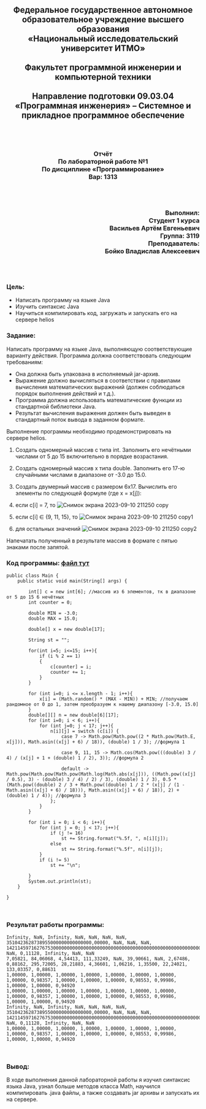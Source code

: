 ## <p align="center">Федеральное государственное автономное образовательное учреждение высшего образования<br />«Национальный исследовательский университет ИТМО»<br /><br />Факультет программной инженерии и компьютерной техники<br /><br />Направление подготовки 09.03.04 «Программная инженерия» – Системное и прикладное программное обеспечение</p>
<br />
<br />

### <p align="center">Отчёт<br />По лабораторной работе №1<br />По дисциплине «Программирование»<br />Вар: 1313</p>
<br />
<br />

### <p align="right">Выполнил:<br />Студент 1 курса<br />Васильев Артём Евгеньевич<br />Группа: 3119<br />Преподаватель:<br />Бойко Владислав Алексеевич<br /></p>
<br />
<br />

### Цель: <br />
- Написать программу на языке Java<br />
- Изучить синтаксис Java<br />
- Научиться компилировать код, загружать и запускать его на сервере helios

### Задание:<br />
Написать программу на языке Java, выполняющую соответствующие варианту действия. Программа должна соответствовать следующим требованиям:<br />
- Она должна быть упакована в исполняемый jar-архив.<br />
- Выражение должно вычисляться в соответствии с правилами вычисления математических выражений (должен соблюдаться порядок выполнения действий и т.д.).<br />
- Программа должна использовать математические функции из стандартной библиотеки Java.<br />
- Результат вычисления выражения должен быть выведен в стандартный поток вывода в заданном формате.<br />

Выполнение программы необходимо продемонстрировать на сервере helios.<br />
1. Создать одномерный массив c типа int. Заполнить его нечётными числами от 5 до 15 включительно в порядке возрастания.<br />
1. Создать одномерный массив x типа double. Заполнить его 17-ю случайными числами в диапазоне от -3.0 до 15.0.<br />
1. Создать двумерный массив c размером 6x17. Вычислить его элементы по следующей формуле (где x = x[j]):<br />
1. если c[i] = 7, то ![Снимок экрана 2023-09-10 211250 copy](https://github.com/frizyyu/lab1_prog/assets/84192047/5a4bc657-b02f-4741-bd45-79e5b8a2e8f8)<br />

1. если c[i] ∈ {9, 11, 15}, то ![Снимок экрана 2023-09-10 211250 copy1](https://github.com/frizyyu/lab1_prog/assets/84192047/3f1722ef-5871-4e1c-b5a5-3b4d7cf63165)<br />

1. для остальных значений ![Снимок экрана 2023-09-10 211250 copy2](https://github.com/frizyyu/lab1_prog/assets/84192047/41bee4bf-eff8-4ad5-918c-c64472e67db8)<br />

Напечатать полученный в результате массив в формате с пятью знаками после запятой.<br />

### Код программы: [файл тут](https://github.com/frizyyu/lab1_prog/blob/main/Main.java)<br />
```
public class Main {
    public static void main(String[] args) {

        int[] c = new int[6]; //массив из 6 элементов, тк в диапазоне от 5 до 15 6 нечётных
        int counter = 0;

        double MIN = -3.0;
        double MAX = 15.0;

        double[] x = new double[17];

        String st = "";

        for(int i=5; i<=15; i++){
            if (i % 2 == 1)
            {
                c[counter] = i;
                counter += 1;
            }
        }

        for (int i=0; i <= x.length - 1; i++){
            x[i] = (Math.random() * (MAX - MIN)) + MIN; //получаем рандомное от 0 до 1, затем преобразуем к нашему диапазону [-3.0, 15.0]
        }
        double[][] n = new double[6][17];
        for (int i=0; i < 6; i++){
            for (int j=0; j < 17; j++){
                n[i][j] = switch (c[i]) {
                    case 7 -> Math.pow(Math.pow((2 * Math.pow(Math.E, x[j])), Math.asin((x[j] + 6) / 18)), (double) 1 / 3); //формула 1

                    case 9, 11, 15 -> Math.cos(Math.pow(((double) 3 / 4) / (x[j] + 1 + (double) 1 / 2), 3)); //формула 2

                    default -> Math.pow(Math.pow(Math.pow(Math.log(Math.abs(x[j])), ((Math.pow((x[j] / 0.5), 3) - (double) 3 / 4) / 2) / 3), (double) 1 / 3), 0.5 * (Math.pow((double) 2 / 3 + Math.pow((double) 1 / 2 * (x[j] / (1 - Math.asin((x[j] + 6) / 18))), Math.asin((x[j] + 6) / 18)), 2) + (double) 1 / 4)); //формула 3
                };
            }
        }

        for (int i = 0; i < 6; i++){
            for (int j = 0; j < 17; j++){
                if (j != 16)
                    st += String.format("%.5f, ", n[i][j]);
                else
                    st += String.format("%.5f", n[i][j]);
            }
            if (i != 5)
                st += "\n";

        }
        System.out.println(st);
    }

}
```
<br />

### Результат работы программы:<br />

```
Infinity, NaN, Infinity, NaN, NaN, NaN, NaN, 3510423628738955000000000000000,00000, NaN, NaN, NaN, 142114597162767530000000000000000000000000000000000000000000000000000000000000000000000000000000000000000000000000000000000000000000000000000000000000000000000000000000000000000000000000000000000000000000000000000000000000000000000000000000000000000000000000000000000000000000000000,00000, NaN, 0,11128, Infinity, NaN, NaN
7,05821, 84,06068, 4,54413, 111,33249, NaN, 39,90661, NaN, 2,67486, 0,88162, 295,72005, 28,21883, 4,36601, 1,06216, 1,35500, 22,24021, 133,03357, 0,88631
1,00000, 1,00000, 1,00000, 1,00000, 1,00000, 1,00000, 1,00000, 1,00000, 0,98357, 1,00000, 1,00000, 1,00000, 0,98553, 0,99986, 1,00000, 1,00000, 0,94920
1,00000, 1,00000, 1,00000, 1,00000, 1,00000, 1,00000, 1,00000, 1,00000, 0,98357, 1,00000, 1,00000, 1,00000, 0,98553, 0,99986, 1,00000, 1,00000, 0,94920
Infinity, NaN, Infinity, NaN, NaN, NaN, NaN, 3510423628738955000000000000000,00000, NaN, NaN, NaN, 142114597162767530000000000000000000000000000000000000000000000000000000000000000000000000000000000000000000000000000000000000000000000000000000000000000000000000000000000000000000000000000000000000000000000000000000000000000000000000000000000000000000000000000000000000000000000000,00000, NaN, 0,11128, Infinity, NaN, NaN
1,00000, 1,00000, 1,00000, 1,00000, 1,00000, 1,00000, 1,00000, 1,00000, 0,98357, 1,00000, 1,00000, 1,00000, 0,98553, 0,99986, 1,00000, 1,00000, 0,94920
```
<br />

### Вывод:<br />
В ходе выполнения данной лабораторной работы я изучил синтаксис языка Java, узнал больше методов класса Math, научился компилировать .java файлы, а также создавать jar архивы и запускать их на сервере.
